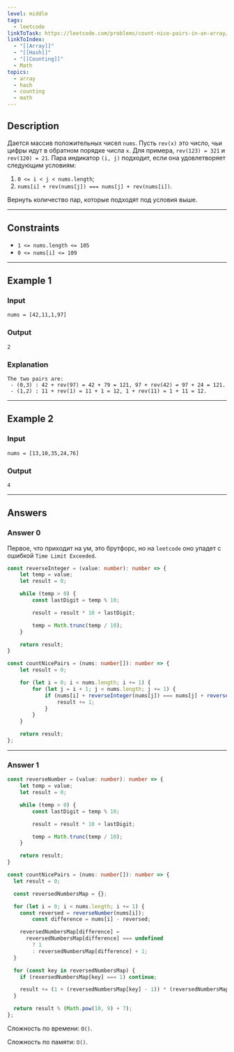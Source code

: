 ```yaml
---
level: middle
tags:
  - leetcode
linkToTask: https://leetcode.com/problems/count-nice-pairs-in-an-array/?envType=daily-question&envId=2023-11-21
linkToIndex:
  - "[[Array]]"
  - "[[Hash]]"
  - "[[Counting]]"
  - Math
topics:
  - array
  - hash
  - counting
  - math
---
```

## Description

Дается массив положительных чисел `nums`. Пусть `rev(x)` это число, чьи цифры идут в обратном порядке числа `x`. Для примера, `rev(123) = 321` и `rev(120) = 21`. Пара индикатор `(i, j)` подходит, если она удовлетворяет следующим условиям:
1. `0 <= i < j < nums.length`;
2. `nums[i] + rev(nums[j]) === nums[j] + rev(nums[i])`.

Вернуть количество пар, которые подходят под условия выше.

---
## Constraints

- `1 <= nums.length <= 105`
- `0 <= nums[i] <= 109`

---
## Example 1

### Input

```
nums = [42,11,1,97]
```
### Output

```
2
```
### Explanation

```
The two pairs are:
 - (0,3) : 42 + rev(97) = 42 + 79 = 121, 97 + rev(42) = 97 + 24 = 121.
 - (1,2) : 11 + rev(1) = 11 + 1 = 12, 1 + rev(11) = 1 + 11 = 12.
```

---
## Example 2

### Input

```
nums = [13,10,35,24,76]
```
### Output

```
4
```

---
## Answers

### Answer 0

Первое, что приходит на ум, это брутфорс, но на `leetcode` оно упадет с ошибкой `Time Limit Exceeded`.

```typescript
const reverseInteger = (value: number): number => {
	let temp = value;
	let result = 0;

	while (temp > 0) {
		const lastDigit = temp % 10;

		result = result * 10 + lastDigit;

		temp = Math.trunc(temp / 10);
	}

	return result;
}

const countNicePairs = (nums: number[]): number => {
	let result = 0;

	for (let i = 0; i < nums.length; i += 1) {
		for (let j = i + 1; j < nums.length; j += 1) {
			if (nums[i] + reverseInteger(nums[j]) === nums[j] + reverseInteger(nums[i])) {
				result += 1;
			}
		}
	}

	return result;
};
```

---
### Answer 1

```typescript
const reverseNumber = (value: number): number => {
	let temp = value;
	let result = 0;

	while (temp > 0) {
		const lastDigit = temp % 10;

		result = result * 10 + lastDigit;

		temp = Math.trunc(temp / 10);
	}

	return result;
}

const countNicePairs = (nums: number[]): number => {
  let result = 0;

  const reversedNumbersMap = {};

  for (let i = 0; i < nums.length; i += 1) {
    const reversed = reverseNumber(nums[i]);
		const difference = nums[i] - reversed;

    reversedNumbersMap[difference] =
      reversedNumbersMap[difference] === undefined
        ? 1
        : reversedNumbersMap[difference] + 1;
  }

  for (const key in reversedNumbersMap) {
    if (reversedNumbersMap[key] === 1) continue;

    result += (1 + (reversedNumbersMap[key] - 1)) * (reversedNumbersMap[key] - 1) / 2;
  }

  return result % (Math.pow(10, 9) + 7);
};
```

Сложность по времени: `O()`.

Сложность по памяти: `O()`.

